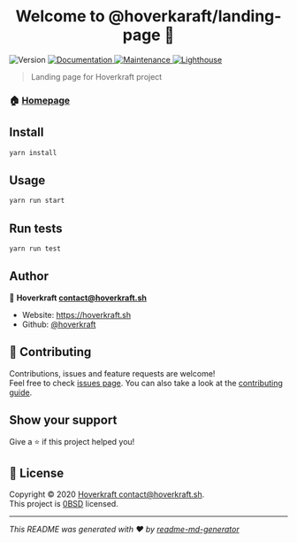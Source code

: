 <h1 align="center">Welcome to @hoverkaraft/landing-page 👋</h1>
<p>
  <img alt="Version" src="https://img.shields.io/badge/version-0.1.0-blue.svg?cacheSeconds=2592000" />
  <a href="https://github.com/hoverkraft/landing-page#readme" target="_blank">
    <img alt="Documentation" src="https://img.shields.io/badge/documentation-yes-brightgreen.svg" />
  </a>
  <a href="https://github.com/hoverkraft/landing-page/graphs/commit-activity" target="_blank">
    <img alt="Maintenance" src="https://img.shields.io/badge/Maintained%3F-yes-green.svg" />
  </a>
  <a title="Go to Lighthouse report" href="https://storage.googleapis.com/lighthouse-infrastructure.appspot.com/reports/1610342489237-6793.report.html" target="_blank">
    <img alt="Lighthouse" src="https://img.shields.io/badge/Lighthouse-97%25-brightgreen?logo=lighthouse" />
  </a>
</p>

> Landing page for Hoverkraft project

### 🏠 [Homepage](https://hoverkraft.sh)

## Install

```sh
yarn install
```

## Usage

```sh
yarn run start
```

## Run tests

```sh
yarn run test
```

## Author

👤 **Hoverkraft <contact@hoverkraft.sh>**

- Website: https://hoverkraft.sh
- Github: [@hoverkraft](https://github.com/hoverkraft)

## 🤝 Contributing

Contributions, issues and feature requests are welcome!<br />Feel free to check [issues page](https://github.com/hoverkraft/landing-page/issues). You can also take a look at the [contributing guide](https://github.com/hoverkraft/landing-page/blob/master/CONTRIBUTING.md).

## Show your support

Give a ⭐️ if this project helped you!

## 📝 License

Copyright © 2020 [Hoverkraft <contact@hoverkraft.sh>](https://github.com/hoverkraft).<br />
This project is [0BSD](https://github.com/hoverkraft/landing-page/blob/master/LICENSE) licensed.

---

_This README was generated with ❤️ by [readme-md-generator](https://github.com/kefranabg/readme-md-generator)_
